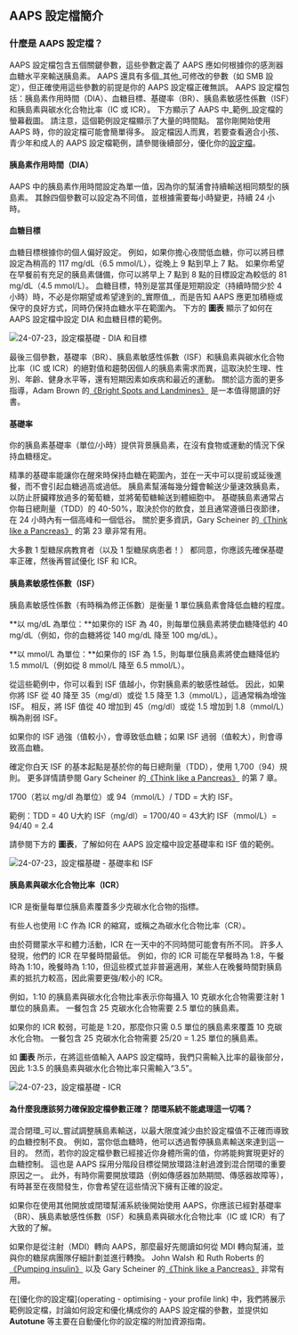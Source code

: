 ## AAPS 設定檔簡介

### **什麼是 AAPS 設定檔？**

AAPS 設定檔包含五個關鍵參數，這些參數定義了 AAPS 應如何根據你的感測器血糖水平來輸送胰島素。 AAPS 還具有多個_其他_可修改的參數（如 SMB 設定），但正確使用這些參數的前提是你的 AAPS 設定檔正確無誤。 AAPS 設定檔包括：胰島素作用時間（DIA）、血糖目標、基礎率（BR）、胰島素敏感性係數（ISF）和胰島素與碳水化合物比率（IC 或 ICR）。 下方顯示了 AAPS 中_範例_設定檔的螢幕截圖。 請注意，這個範例設定檔顯示了大量的時間點。 當你剛開始使用 AAPS 時，你的設定檔可能會簡單得多。 設定檔因人而異，若要查看適合小孩、青少年和成人的 AAPS 設定檔範例，請參閱後續部分，優化你的[設定檔](link)。

#### **胰島素作用時間（DIA）**

AAPS 中的胰島素作用時間設定為單一值，因為你的幫浦會持續輸送相同類型的胰島素。 其餘四個參數可以設定為不同值，並根據需要每小時變更，持續 24 小時。

#### **血糖目標**

血糖目標根據你的個人偏好設定。 例如，如果你擔心夜間低血糖，你可以將目標設定為稍高的 117 mg/dL（6.5 mmol/L），從晚上 9 點到早上 7 點。 如果你希望在早餐前有充足的胰島素儲備，你可以將早上 7 點到 8 點的目標設定為較低的 81 mg/dL（4.5 mmol/L）。 血糖目標，特別是當其僅是短期設定（持續時間少於 4 小時）時，不必是你期望或希望達到的_實際值_，而是告知 AAPS 應更加積極或保守的良好方式，同時仍保持血糖水平在範圍內。 下方的 **圖表** 顯示了如何在 AAPS 設定檔中設定 DIA 和血糖目標的範例。

![24-07-23，設定檔基礎 - DIA 和目標](../images/f3904cc3-3d9e-497e-a3b6-3a49650053e6.png)

最後三個參數，基礎率（BR）、胰島素敏感性係數（ISF）和胰島素與碳水化合物比率（IC 或 ICR）的絕對值和趨勢因個人的胰島素需求而異，這取決於生理、性別、年齡、健身水平等，還有短期因素如疾病和最近的運動。 關於這方面的更多指導，Adam Brown 的[《Bright Spots and Landmines》](https://brightspotsandlandmines.org/Bright_Spots_and_Landmines_by_Adam_Brown.pdf) 是一本值得閱讀的好書。

#### **基礎率**

你的胰島素基礎率（單位/小時）提供背景胰島素，在沒有食物或運動的情況下保持血糖穩定。

精準的基礎率能讓你在醒來時保持血糖在範圍內，並在一天中可以提前或延後進餐，而不會引起血糖過高或過低。 胰島素幫浦每幾分鐘會輸送少量速效胰島素，以防止肝臟釋放過多的葡萄糖，並將葡萄糖輸送到體細胞中。 基礎胰島素通常占你每日總劑量（TDD）的 40-50%，取決於你的飲食，並且通常遵循日夜節律，在 24 小時內有一個高峰和一個低谷。 關於更多資訊，Gary Scheiner 的[《Think like a Pancreas》](https://amzn.eu/d/iVU0RGe) 的第 23 章非常有用。

大多數 1 型糖尿病教育者（以及 1 型糖尿病患者！） 都同意，你應該先確保基礎率正確，然後再嘗試優化 ISF 和 ICR。

#### **胰島素敏感性係數（ISF）**

胰島素敏感性係數（有時稱為修正係數）是衡量 1 單位胰島素會降低血糖的程度。

\*\*以 mg/dL 為單位：\*\*如果你的 ISF 為 40，則每單位胰島素將使血糖降低約 40 mg/dL（例如，你的血糖將從 140 mg/dL 降至 100 mg/dL）。

\*\*以 mmol/L 為單位：\*\*如果你的 ISF 為 1.5，則每單位胰島素將使血糖降低約 1.5 mmol/L（例如從 8 mmol/L 降至 6.5 mmol/L）。

從這些範例中，你可以看到 ISF 值越小，你對胰島素的敏感性越低。 因此，如果你將 ISF 從 40 降至 35（mg/dl）或從 1.5 降至 1.3（mmol/L），這通常稱為增強 ISF。 相反，將 ISF 值從 40 增加到 45（mg/dl）或從 1.5 增加到 1.8（mmol/L）稱為削弱 ISF。

如果你的 ISF 過強（值較小），會導致低血糖；如果 ISF 過弱（值較大），則會導致高血糖。

確定你白天 ISF 的基本起點是基於你的每日總劑量（TDD），使用 1,700（94）規則。 更多詳情請參閱 Gary Scheiner 的[《Think like a Pancreas》](https://amzn.eu/d/iVU0RGe) 的第 7 章。

1700（若以 mg/dl 為單位）或 94（mmol/L）/ TDD = 大約 ISF。

範例：TDD = 40 U大約 ISF（mg/dl）= 1700/40 = 43大約 ISF（mmol/L）= 94/40 = 2.4

請參閱下方的 **圖表**，了解如何在 AAPS 設定檔中設定基礎率和 ISF 值的範例。

![24-07-23，設定檔基礎 - 基礎率和 ISF](../images/55c8ed24-e24e-4caa-9c17-294fa93cb84a.png)

#### **胰島素與碳水化合物比率（ICR）**

ICR 是衡量每單位胰島素覆蓋多少克碳水化合物的指標。

有些人也使用 I:C 作為 ICR 的縮寫，或稱之為碳水化合物比率（CR）。

由於荷爾蒙水平和體力活動，ICR 在一天中的不同時間可能會有所不同。 許多人發現，他們的 ICR 在早餐時間最低。 例如，你的 ICR 可能在早餐時為 1:8，午餐時為 1:10，晚餐時為 1:10，但這些模式並非普遍適用，某些人在晚餐時間對胰島素的抵抗力較高，因此需要更強/較小的 ICR。

例如，1:10 的胰島素與碳水化合物比率表示你每攝入 10 克碳水化合物需要注射 1 單位的胰島素。 一餐包含 25 克碳水化合物需要 2.5 單位的胰島素。

如果你的 ICR 較弱，可能是 1:20，那麼你只需 0.5 單位的胰島素來覆蓋 10 克碳水化合物。 一餐包含 25 克碳水化合物需要 25/20 = 1.25 單位的胰島素。

如 **圖表** 所示，在將這些值輸入 AAPS 設定檔時，我們只需輸入比率的最後部分，因此 1:3.5 的胰島素與碳水化合物比率只需輸入“3.5”。

![24-07-23，設定檔基礎 - ICR](../images/7741eefb-cae5-45c5-a9e5-8eae5ead3f48.png)

#### **為什麼我應該努力確保設定檔參數正確？ 閉環系統不能處理這一切嗎？**

混合閉環_可以_嘗試調整胰島素輸送，以最大限度減少由於設定檔值不正確而導致的血糖控制不良。 例如，當你低血糖時，他可以透過暫停胰島素輸送來達到這一目的。 然而，若你的設定檔參數已經接近你身體所需的值，你將能夠實現更好的血糖控制。 這也是 AAPS 採用分階段目標從開放環路注射過渡到混合閉環的重要原因之一。 此外，有時你需要開放環路（例如傳感器加熱期間、傳感器故障等），有時甚至在夜間發生，你會希望在這些情況下擁有正確的設定。

如果你在使用其他開放或閉環幫浦系統後開始使用 AAPS，你應該已經對基礎率（BR）、胰島素敏感性係數（ISF）和胰島素與碳水化合物比率（IC 或 ICR）有了大致的了解。

如果你是從注射（MDI）轉向 AAPS，那麼最好先閱讀如何從 MDI 轉向幫浦，並與你的糖尿病團隊仔細計劃並進行轉換。 John Walsh 和 Ruth Roberts 的[《Pumping insulin》](https://amzn.eu/d/iaCsFa2) 以及 Gary Scheiner 的[《Think like a Pancreas》](https://amzn.eu/d/iVU0RGe) 非常有用。

在[優化你的設定檔](operating - optimising - your profile link) 中，我們將展示範例設定檔，討論如何設定和優化構成你的 AAPS 設定檔的參數，並提供如 **Autotune** 等主要在自動優化你的設定檔的附加資源指南。
